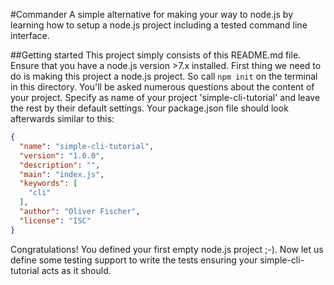#Commander
A simple alternative for making your way to node.js by learning how to setup a
node.js project including a tested command line interface.

##Getting started
This project simply consists of this README.md file. Ensure that you have a
node.js version >7.x installed. First thing we need to do is making this project
a node.js project. So call ```npm init``` on the terminal in this directory.
You'll be asked numerous questions about the content of your project. Specify
as name of your project 'simple-cli-tutorial' and leave the rest by their default
settings.
Your package.json file should look afterwards similar to this:
```json
{
  "name": "simple-cli-tutorial",
  "version": "1.0.0",
  "description": "",
  "main": "index.js",
  "keywords": [
    "cli"
  ],
  "author": "Oliver Fischer",
  "license": "ISC"
}
```
Congratulations! You defined your first empty node.js project ;-). Now let us
define some testing support to write the tests ensuring your simple-cli-tutorial
acts as it should.
